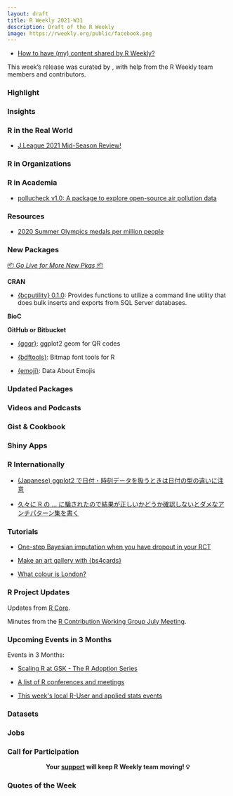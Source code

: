 ```yaml
---
layout: draft
title: R Weekly 2021-W31
description: Draft of the R Weekly
image: https://rweekly.org/public/facebook.png
---
```



+ [How to have (my) content shared by R Weekly?](https://github.com/rweekly/rweekly.org#how-to-have-my-content-shared-by-r-weekly)

This week’s release was curated by [](), with help from the R Weekly team members and contributors.



###  Highlight



### Insights



### R in the Real World

+ [J.League 2021 Mid-Season Review!](https://ryo-n7.github.io/2021-07-26-jleague-2021-midseason-review/)

###  R in Organizations



###  R in Academia

+ [pollucheck v1.0: A package to explore open-source air pollution data](https://joss.theoj.org/papers/10.21105/joss.03435)

###  Resources

+ [2020 Summer Olympics medals per million people](https://github.com/edomt/tokyo2020)

###  New Packages

<p class="added-hostname"><a href="https://rweekly.org/live" target="_blank" class="externalLink">📦 <i>Go Live for More New Pkgs</i> 📦</a></p>

**CRAN**

+ [{bcputility} 0.1.0](https://cran.r-project.org/package=bcputility): Provides functions to utilize a command line utility that does bulk inserts and exports from SQL Server databases.

**BioC**



**GitHub or Bitbucket**

+ [{ggqr}](https://github.com/coolbutuseless/ggqr): ggplot2 geom for QR codes

+ [{bdftools}](https://github.com/coolbutuseless/bdftools): Bitmap font tools for R

+ [{emoji}](https://github.com/EmilHvitfeldt/emoji): Data About Emojis

### Updated Packages



###  Videos and Podcasts



### Gist & Cookbook



### Shiny Apps



### R Internationally

+ [(Japanese) ggplot2 で日付・時刻データを扱うときは日付の型の違いに注意](https://ill-identified.hatenablog.com/entry/2021/07/23/191152)

+ [久々に R の ... に騙されたので結果が正しいかどうか確認しないとダメなアンチパターン集を書く](https://ill-identified.hatenablog.com/entry/2021/07/28/231922)

###  Tutorials

+ [One-step Bayesian imputation when you have dropout in your RCT](https://solomonkurz.netlify.app/post/2021-07-27-one-step-bayesian-imputation-when-you-have-dropout-in-your-rct/)

+ [Make an art gallery with {bs4cards}](https://www.rostrum.blog/2021/07/25/faxcrayon/)

+ [What colour is London?](https://www.rostrum.blog/2021/07/23/london-colour/)

<!--<div class="post-more-begin></div><div class="post-more-end"></div>-->

###  R Project Updates

Updates from [R Core](http://developer.r-project.org/blosxom.cgi/R-devel/NEWS).

Minutes from the [R Contribution Working Group July Meeting](https://github.com/forwards/rcontribution/blob/master/team_minutes/2021-07-23.md).

###  Upcoming Events in 3 Months

Events in 3 Months:

+ [Scaling R at GSK - The R Adoption Series](https://www.r-consortium.org/webinars)

+ [A list of R conferences and meetings](https://jumpingrivers.github.io/meetingsR/events.html)

+ [This week's local R-User and applied stats events](https://community.rstudio.com/c/irl)


### Datasets

### Jobs




###  Call for Participation


<p class="hide-support added-hostname support-rweekly" style="text-align: center;font-weight: bold;">Your <a class="non-visited externalLink" href="https://www.patreon.com/rweekly" onclick="pas(this)">support</a> will keep R Weekly team moving! 💡</p>

###  Quotes of the Week
